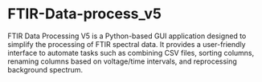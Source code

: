# FTIR-Data-process_v5
FTIR Data Processing V5 is a Python-based GUI application designed to simplify the processing of FTIR spectral data. It provides a user-friendly interface to automate tasks such as combining CSV files, sorting columns, renaming columns based on voltage/time intervals, and reprocessing background spectrum. 
